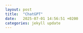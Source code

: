```yaml
---
layout: post
title:  "ChatGPT"
date:   2025-07-01 14:56:51 +0200
categories: jekyll update
---
```






